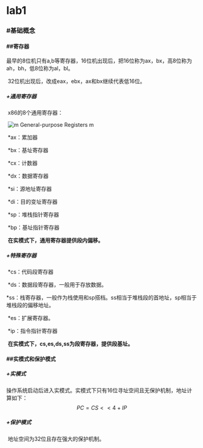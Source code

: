 # lab1

### #基础概念

#### ##寄存器

​	最早的8位机只有a,b等寄存器，16位机出现后，把16位称为ax，bx，高8位称为ah，bh，低8位称为al，bl。

​	32位机出现后，改成eax，ebx，ax和bx继续代表低16位。

##### 	+通用寄存器

​		x86的8个通用寄存器：

​		![m  General-purpose Registers  m ](file:///C:/Users/DENGYA~1/AppData/Local/Temp/msohtmlclip1/01/clip_image001.png)

​		*ax：累加器

​		*bx：基址寄存器

​		*cx：计数器

​		*dx：数据寄存器

​		*si：源地址寄存器

​		*di：目的变址寄存器

​		*sp：堆栈指针寄存器

​		*bp：基址指针寄存器

​	**在实模式下，通用寄存器提供段内偏移。**

##### 	+特殊寄存器

​		*cs：代码段寄存器

​		*ds：数据段寄存器，一般用于存放数据。

​		*ss：栈寄存器，一般作为栈使用和sp搭档。ss相当于堆栈段的首地址，sp相当于堆栈段的偏移地址。

​		*es：扩展寄存器。

​		*ip：指令指针寄存器

​	**在实模式下，cs,es,ds,ss为段寄存器，提供段基址。**

#### ##实模式和保护模式

##### 		+实模式

​			操作系统启动后进入实模式。实模式下只有16位寻址空间且无保护机制，地址计算如下：
$$
PC=CS<<4+IP
$$

##### 		+保护模式

​			地址空间为32位且存在强大的保护机制。

### #





